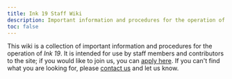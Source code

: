 ```yaml
---
title: Ink 19 Staff Wiki
description: Important information and procedures for the operation of Ink 19
toc: false
---
```


This wiki is a collection of important information and procedures for the operation of _Ink 19_. It is intended for use by staff members and contributors to the site; if you would like to join us, you can [apply here](https://ink19.com/staff/join-us). If you can't find what you are looking for, please [contact us](mailto:editors@ink19.com?subject=Staff%20Wiki) and let us know.

